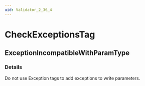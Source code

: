 ```yaml
---
uid: Validator_2_36_4
---
```


# CheckExceptionsTag

## ExceptionIncompatibleWithParamType

<!-- Description, Properties, ... sections are auto-generated. -->
<!-- REPLACE ME AUTO-GENERATION -->

### Details

Do not use Exception tags to add exceptions to write parameters.

<!-- Uncomment to add example code -->
<!--### Example code-->
